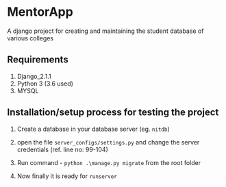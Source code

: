 # MentorApp

A django project for creating and maintaining the student database of various colleges

## Requirements

1. Django_2.1.1
2. Python 3 (3.6 used)
3. MYSQL

## Installation/setup process for testing the project

1. Create a database in your database server (eg. `nitdb`)

2. open the file `server_configs/settings.py` and change the server credentials (ref. line no: 99-104)

3. Run command - ``python .\manage.py migrate`` from the root folder

4. Now finally it is ready for `runserver`
